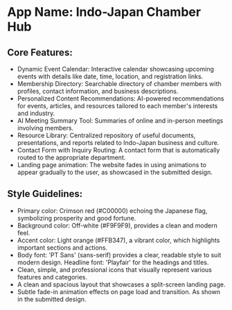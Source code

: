 # **App Name**: Indo-Japan Chamber Hub

## Core Features:

- Dynamic Event Calendar: Interactive calendar showcasing upcoming events with details like date, time, location, and registration links.
- Membership Directory: Searchable directory of chamber members with profiles, contact information, and business descriptions.
- Personalized Content Recommendations: AI-powered recommendations for events, articles, and resources tailored to each member's interests and industry.
- AI Meeting Summary Tool: Summaries of online and in-person meetings involving members.
- Resource Library: Centralized repository of useful documents, presentations, and reports related to Indo-Japan business and culture.
- Contact Form with Inquiry Routing: A contact form that is automatically routed to the appropriate department.
- Landing page animation: The website fades in using animations to appear gradually to the user, as showcased in the submitted design.

## Style Guidelines:

- Primary color: Crimson red (#C00000) echoing the Japanese flag, symbolizing prosperity and good fortune.
- Background color: Off-white (#F9F9F9), provides a clean and modern feel.
- Accent color: Light orange (#FFB347), a vibrant color, which highlights important sections and actions.
- Body font: 'PT Sans' (sans-serif) provides a clear, readable style to suit modern design. Headline font: 'Playfair' for the headings and titles.
- Clean, simple, and professional icons that visually represent various features and categories.
- A clean and spacious layout that showcases a split-screen landing page.
- Subtle fade-in animation effects on page load and transition. As shown in the submitted design.